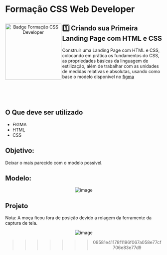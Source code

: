 # Formação CSS Web Developer

<div align="center">
<img align="left" height="180rem" alt="Badge Formação CSS Developer" src="https://hermes.dio.me/tracks/da043c7a-7189-441e-bf28-adc2d05a4934.png"/>
<div align="left">

## 1️⃣ Criando sua Primeira Landing Page com HTML e CSS

Construir uma Landing Page com HTML e CSS, colocando em prática os fundamentos do CSS, as propriedades básicas da linguagem de estilização, além de trabalhar com as unidades de medidas relativas e absolutas, usando como base o modelo disponivel no [figma](https://www.figma.com/file/3PiokoJj9IhGDnNiWAJbz7/DIO---Desafio-01?node-id=0%3A1)

<br><br><br>

## O Que deve ser utilizado ##

  - FIGMA
  - HTML
  - CSS

## Objetivo:

Deixar o mais parecido com o modelo possivel.

## Modelo:

<div align="center">
  
![image](https://github.com/OsmarBaia/dio-formacao-css-developer/assets/88497805/e38c1764-3ec4-4240-8a1a-59c436c8eefc)

</div>

## Projeto

Nota: A moça ficou fora de posição devido a rolagem da ferramente da captura de tela.

<div align="center">

![image](https://github.com/OsmarBaia/dio-formacao-css-developer/assets/88497805/c1140437-09be-4840-a8fe-b22552ebb63a)

>>>>>>> 09581e41178f1196f067a058e77cf706e83e77d9

</div>
